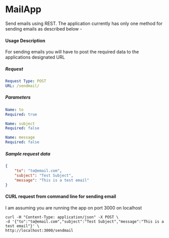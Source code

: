 MailApp
=======

Send emails using REST. The application currently has only one method for sending emails as described below -

#### Usage Description
For sending emails you will have to post the required data to the applications designated URL

##### Request
```yaml
Request Type: POST
URL: /sendmail/
```
##### Parameters
```yaml
Name: to
Required: true
```
```yaml
Name: subject
Required: false
```
```yaml
Name: message
Required: false
```

##### Sample request data
```json
{
    "to": "to@email.com",
    "subject": "Test Subject",
    "message": "This is a test email"
}
```

#### CURL request from command line for sending email
I am assuming you are running the app on port 3000 on localhost
```shell
curl -H "Content-Type: application/json" -X POST \
-d '{"to":"to@email.com","subject":"Test Subject","message":"This is a test email"}' \
http://localhost:3000/sendmail
```
